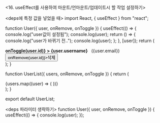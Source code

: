 <16. useEffect를 사용하여 마운트/언마운트/업데이트시 할 작업 설정하기>

<deps에 특정 값을 넣었을 때>
import React, { useEffect } from "react";

function User({ user, onRemove, onToggle }) {
useEffect(() => {
console.log("user값이 설정됨");
console.log(user);
return () => {
console.log("user가 바뀌기 전..");
console.log(user);
};
}, [user]);
return (

<div>
<b
style={{
                    cursor: "pointer",
                    color: user.active ? "green" : "black",
                }}
onClick={() => onToggle(user.id)} >
{user.username}
</b>
&nbsp;
<span>({user.email})</span>
<button onClick={() => onRemove(user.id)}>삭제</button>
</div>
);
}

function UserList({ users, onRemove, onToggle }) {
return (

<div>
{users.map((user) => (
<User
                    user={user}
                    key={user.id}
                    onRemove={onRemove}
                    onToggle={onToggle}
                />
))}
</div>
);
}

export default UserList;

<deps 파라미터 생략하기>
function User({ user, onRemove, onToggle }) {
useEffect(() => {
console.log(user);
});
